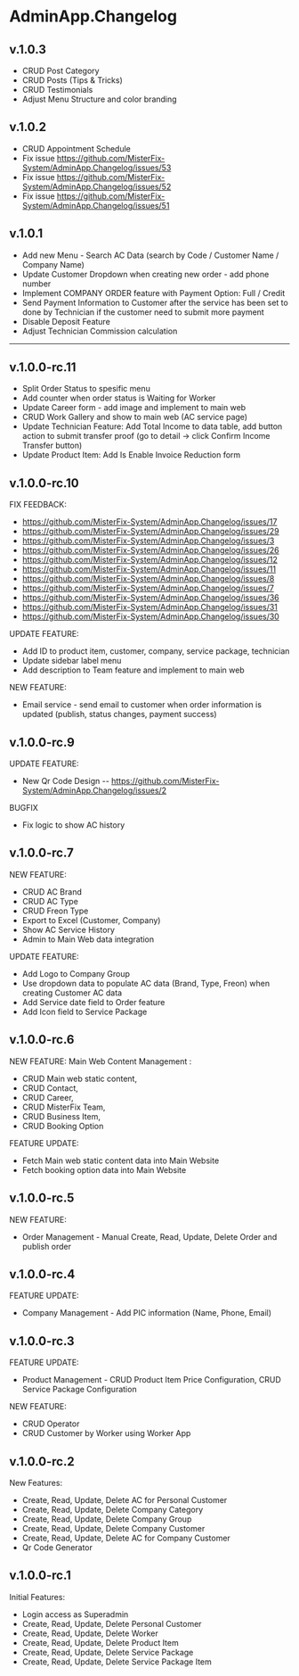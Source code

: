 # AdminApp.Changelog

## v.1.0.3
* CRUD Post Category
* CRUD Posts (Tips & Tricks)
* CRUD Testimonials
* Adjust Menu Structure and color branding


## v.1.0.2
* CRUD Appointment Schedule
* Fix issue https://github.com/MisterFix-System/AdminApp.Changelog/issues/53
* Fix issue https://github.com/MisterFix-System/AdminApp.Changelog/issues/52
* Fix issue https://github.com/MisterFix-System/AdminApp.Changelog/issues/51

## v.1.0.1
* Add new Menu - Search AC Data (search by Code / Customer Name / Company Name)
* Update Customer Dropdown when creating new order - add phone number
* Implement COMPANY ORDER feature with Payment Option: Full / Credit
* Send Payment Information to Customer after the service has been set to done by Technician if the customer need to submit more payment
* Disable Deposit Feature
* Adjust Technician Commission calculation

-------------------------------------------------------------------------------------------

## v.1.0.0-rc.11
* Split Order Status to spesific menu
* Add counter when order status is Waiting for Worker
* Update Career form - add image and implement to main web
* CRUD Work Gallery and show to main web (AC service page)
* Update Technician Feature: Add Total Income to data table, add button action to submit transfer proof (go to detail -> click Confirm Income Transfer button)
* Update Product Item: Add Is Enable Invoice Reduction form

## v.1.0.0-rc.10
FIX FEEDBACK:
* https://github.com/MisterFix-System/AdminApp.Changelog/issues/17
* https://github.com/MisterFix-System/AdminApp.Changelog/issues/29
* https://github.com/MisterFix-System/AdminApp.Changelog/issues/3
* https://github.com/MisterFix-System/AdminApp.Changelog/issues/26
* https://github.com/MisterFix-System/AdminApp.Changelog/issues/12
* https://github.com/MisterFix-System/AdminApp.Changelog/issues/11
* https://github.com/MisterFix-System/AdminApp.Changelog/issues/8
* https://github.com/MisterFix-System/AdminApp.Changelog/issues/7
* https://github.com/MisterFix-System/AdminApp.Changelog/issues/36
* https://github.com/MisterFix-System/AdminApp.Changelog/issues/31
* https://github.com/MisterFix-System/AdminApp.Changelog/issues/30

UPDATE FEATURE:
* Add ID to product item, customer, company, service package, technician
* Update sidebar label menu
* Add description to Team feature and implement to main web

NEW FEATURE:
* Email service - send email to customer when order information is updated (publish, status changes, payment success)


## v.1.0.0-rc.9
UPDATE FEATURE:
* New Qr Code Design -- https://github.com/MisterFix-System/AdminApp.Changelog/issues/2

BUGFIX
* Fix logic to show AC history

## v.1.0.0-rc.7
NEW FEATURE:
* CRUD AC Brand
* CRUD AC Type
* CRUD Freon Type
* Export to Excel (Customer, Company)
* Show AC Service History
* Admin to Main Web data integration

UPDATE FEATURE:
* Add Logo to Company Group
* Use dropdown data to populate AC data (Brand, Type, Freon) when creating Customer AC data
* Add Service date field to Order feature
* Add Icon field to Service Package


## v.1.0.0-rc.6
NEW FEATURE:
Main Web Content Management :
* CRUD Main web static content, 
* CRUD Contact, 
* CRUD Career, 
* CRUD MisterFix Team, 
* CRUD Business Item, 
* CRUD Booking Option

FEATURE UPDATE:
* Fetch Main web static content data into Main Website
* Fetch booking option data into Main Website

## v.1.0.0-rc.5
NEW FEATURE:
* Order Management - Manual Create, Read, Update, Delete Order and publish order

## v.1.0.0-rc.4
FEATURE UPDATE:
* Company Management - Add PIC information (Name, Phone, Email)

## v.1.0.0-rc.3
FEATURE UPDATE:
* Product Management - CRUD Product Item Price Configuration, CRUD Service Package Configuration

NEW FEATURE:
* CRUD Operator
* CRUD Customer by Worker using Worker App

## v.1.0.0-rc.2
New Features:
* Create, Read, Update, Delete AC for Personal Customer
* Create, Read, Update, Delete Company Category
* Create, Read, Update, Delete Company Group
* Create, Read, Update, Delete Company Customer
* Create, Read, Update, Delete AC for Company Customer
* Qr Code Generator

## v.1.0.0-rc.1
Initial Features:

* Login access as Superadmin
* Create, Read, Update, Delete Personal Customer
* Create, Read, Update, Delete Worker
* Create, Read, Update, Delete Product Item
* Create, Read, Update, Delete Service Package
* Create, Read, Update, Delete Service Package Item

